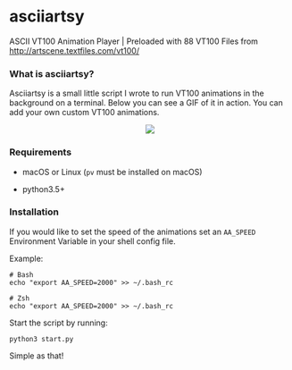 # asciiartsy
ASCII VT100 Animation Player | Preloaded with 88 VT100 Files from http://artscene.textfiles.com/vt100/

### What is asciiartsy?

Asciiartsy is a small little script I wrote to run VT100 animations in the background on a terminal. Below you can see a GIF of it in action. You can add your own custom VT100 animations.

<p align="center">
  <img src="https://mbcdn.sfo2.digitaloceanspaces.com/ezgif-4-c3d28f793eab.gif" />
</p>

### Requirements

- macOS or Linux (`pv` must be installed on macOS)

- python3.5+

### Installation

If you would like to set the speed of the animations set an `AA_SPEED` Environment Variable in your shell config file.

Example:

```
# Bash
echo "export AA_SPEED=2000" >> ~/.bash_rc

# Zsh
echo "export AA_SPEED=2000" >> ~/.bash_rc
```

Start the script by running:

```
python3 start.py
```

Simple as that!
